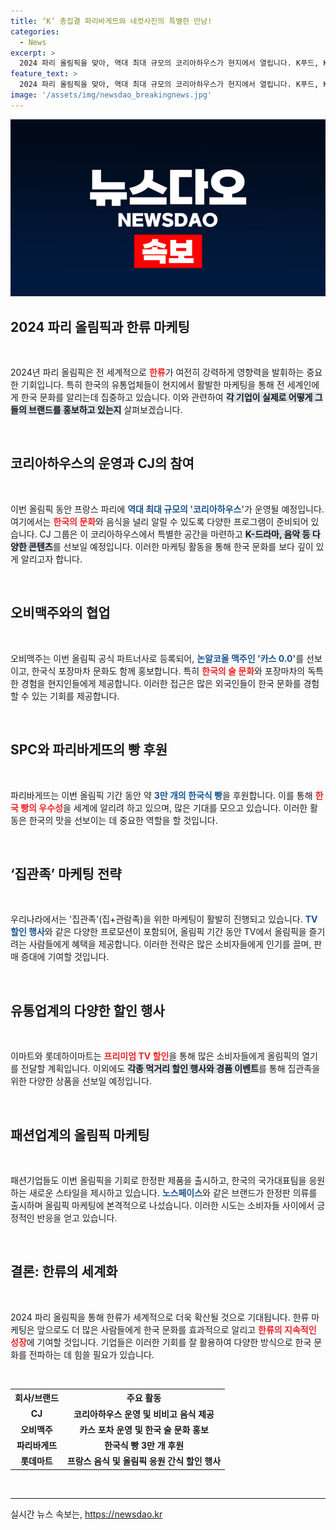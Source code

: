 ```yaml
---
title: ‘K’ 총집결 파리바게뜨와 네컷사진의 특별한 만남!
categories:
  - News
excerpt: >
  2024 파리 올림픽을 맞아, 역대 최대 규모의 코리아하우스가 현지에서 열립니다. K푸드, K문화 체험은 물론, BTS 진의 성화봉송까지! 한류 열풍 속에서 쉽지 않은 할인을 잡아보세요!
feature_text: >
  2024 파리 올림픽을 맞아, 역대 최대 규모의 코리아하우스가 현지에서 열립니다. K푸드, K문화 체험은 물론, BTS 진의 성화봉송까지! 한류 열풍 속에서 쉽지 않은 할인을 잡아보세요!
image: '/assets/img/newsdao_breakingnews.jpg'
---
```


<p><img src="/assets/img/newsdao_breakingnews.jpg" alt="ontimetimes 속보" /></p>

<h2 data-ke-size="size26">2024 파리 올림픽과 한류 마케팅</h2>

<p data-ke-size="size16">&nbsp;</p>

<p>2024년 파리 올림픽은 전 세계적으로 <b><span style="color: #ee2323;">한류</span></b>가 여전히 강력하게 영향력을 발휘하는 중요한 기회입니다. 특히 한국의 유통업체들이 현지에서 활발한 마케팅을 통해 전 세계인에게 한국 문화를 알리는데 집중하고 있습니다. 이와 관련하여 <b><span style="background-color: #21538527;">각 기업이 실제로 어떻게 그들의 브랜드를 홍보하고 있는지</span></b> 살펴보겠습니다. </p>

<p data-ke-size="size16">&nbsp;</p>

<h2 data-ke-size="size26">코리아하우스의 운영과 CJ의 참여</h2>

<p data-ke-size="size16">&nbsp;</p>

<p>이번 올림픽 동안 프랑스 파리에 <b><span style="color: #1a5490;">역대 최대 규모의 '코리아하우스'</span></b>가 운영될 예정입니다. 여기에서는 <b><span style="color: #ee2323;">한국의 문화</span></b>와 음식을 널리 알릴 수 있도록 다양한 프로그램이 준비되어 있습니다. CJ 그룹은 이 코리아하우스에서 특별한 공간을 마련하고 <b><span style="background-color: #21538527;">K-드라마, 음악 등 다양한 콘텐츠</span></b>를 선보일 예정입니다. 이러한 마케팅 활동을 통해 한국 문화를 보다 깊이 있게 알리고자 합니다.</p>

<p data-ke-size="size16">&nbsp;</p>

<h2 data-ke-size="size26">오비맥주와의 협업</h2>

<p data-ke-size="size16">&nbsp;</p>

<p>오비맥주는 이번 올림픽 공식 파트너사로 등록되어, <b><span style="color: #1a5490;">논알코올 맥주인 '카스 0.0'</span></b>를 선보이고, 한국식 포장마차 문화도 함께 홍보합니다. 특히 <b><span style="color: #ee2323;">한국의 술 문화</span></b>와 포장마차의 독특한 경험을 현지인들에게 제공합니다. 이러한 접근은 많은 외국인들이 한국 문화를 경험할 수 있는 기회를 제공합니다.</p>

<p data-ke-size="size16">&nbsp;</p>

<h2 data-ke-size="size26">SPC와 파리바게뜨의 빵 후원</h2>

<p data-ke-size="size16">&nbsp;</p>

<p>파리바게뜨는 이번 올림픽 기간 동안 약 <b><span style="color: #1a5490;">3만 개의 한국식 빵</span></b>을 후원합니다. 이를 통해 <b><span style="color: #ee2323;">한국 빵의 우수성</span></b>을 세계에 알리려 하고 있으며, 많은 기대를 모으고 있습니다. 이러한 활동은 한국의 맛을 선보이는 데 중요한 역할을 할 것입니다.</p>

<p data-ke-size="size16">&nbsp;</p>

<h2 data-ke-size="size26">‘집관족’ 마케팅 전략</h2>

<p data-ke-size="size16">&nbsp;</p>

<p>우리나라에서는 '집관족'(집+관람족)을 위한 마케팅이 활발히 진행되고 있습니다. <b><span style="color: #1a5490;">TV 할인 행사</span></b>와 같은 다양한 프로모션이 포함되어, 올림픽 기간 동안 TV에서 올림픽을 즐기려는 사람들에게 혜택을 제공합니다. 이러한 전략은 많은 소비자들에게 인기를 끌며, 판매 증대에 기여할 것입니다. </p>

<p data-ke-size="size16">&nbsp;</p>

<h2 data-ke-size="size26">유통업계의 다양한 할인 행사</h2>

<p data-ke-size="size16">&nbsp;</p>

<p>이마트와 롯데하이마트는 <b><span style="color: #ee2323;">프리미엄 TV 할인</span></b>을 통해 많은 소비자들에게 올림픽의 열기를 전달할 계획입니다. 이외에도 <b><span style="background-color: #21538527;">각종 먹거리 할인 행사와 경품 이벤트</span></b>를 통해 집관족을 위한 다양한 상품을 선보일 예정입니다.</p>

<p data-ke-size="size16">&nbsp;</p>

<h2 data-ke-size="size26">패션업계의 올림픽 마케팅</h2>

<p data-ke-size="size16">&nbsp;</p>

<p>패션기업들도 이번 올림픽을 기회로 한정판 제품을 출시하고, 한국의 국가대표팀을 응원하는 새로운 스타일을 제시하고 있습니다. <b><span style="color: #1a5490;">노스페이스</span></b>와 같은 브랜드가 한정판 의류를 출시하며 올림픽 마케팅에 본격적으로 나섰습니다. 이러한 시도는 소비자들 사이에서 긍정적인 반응을 얻고 있습니다.</p>

<p data-ke-size="size16">&nbsp;</p>

<h2 data-ke-size="size26">결론: 한류의 세계화</h2>

<p data-ke-size="size16">&nbsp;</p>

<p>2024 파리 올림픽을 통해 한류가 세계적으로 더욱 확산될 것으로 기대됩니다. 한류 마케팅은 앞으로도 더 많은 사람들에게 한국 문화를 효과적으로 알리고 <b><span style="color: #ee2323;">한류의 지속적인 성장</span></b>에 기여할 것입니다. 기업들은 이러한 기회를 잘 활용하여 다양한 방식으로 한국 문화를 전파하는 데 힘쓸 필요가 있습니다. </p>

<p data-ke-size="size16">&nbsp;</p>

<table style="width: 100%;">
    <tr>
        <th style="text-align: center; height: 17px;"><b>회사/브랜드</b></th>
        <th style="text-align: center; height: 17px;"><b>주요 활동</b></th>
    </tr>
    <tr>
        <td style="text-align: center; height: 17px;"><b>CJ</b></td>
        <td style="text-align: center; height: 17px;"><b>코리아하우스 운영 및 비비고 음식 제공</b></td>
    </tr>
    <tr>
        <td style="text-align: center; height: 17px;"><b>오비맥주</b></td>
        <td style="text-align: center; height: 17px;"><b>카스 포차 운영 및 한국 술 문화 홍보</b></td>
    </tr>
    <tr>
        <td style="text-align: center; height: 17px;"><b>파리바게뜨</b></td>
        <td style="text-align: center; height: 17px;"><b>한국식 빵 3만 개 후원</b></td>
    </tr>
    <tr>
        <td style="text-align: center; height: 17px;"><b>롯데마트</b></td>
        <td style="text-align: center; height: 17px;"><b>프랑스 음식 및 올림픽 응원 간식 할인 행사</b></td>
    </tr>
  </table>

<p data-ke-size="size16">&nbsp;</p>

<hr />
실시간 뉴스 속보는, <a href="https://newsdao.kr" rel="dofollow">https://newsdao.kr</a>


